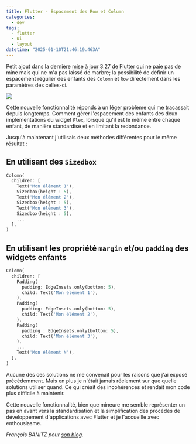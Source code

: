 ```yaml
---
title: Flutter - Espacement des Row et Column 
categories:
  - dev
tags:
  - flutter
  - ui
  - layout
datetime: "2025-01-10T21:46:19.463A" 
---
```


Petit ajout dans la dernière [mise à jour 3.27 de Flutter](https://medium.com/flutter/whats-new-in-flutter-3-27-28341129570c) qui ne paie pas de mine mais qui ne m'a pas laissé de marbre; la possibilité de définir un espacement régulier des enfants des `Colomn` et `Row` directement dans les paramètres des celles-ci.

<img src="{{ site.url }}/assets/attachments/flutter-flex-spacing/attachment_1.webp" width: auto/>

Cette nouvelle fonctionnalité réponds à un léger problème qui me tracassait depuis longtemps. Comment gérer l'espacement des enfants des deux implémentations du widget `Flex`, lorsque qu'il est le même entre chaque enfant, de manière standardisé et en limitant la redondance.

Jusqu'à maintenant j'utilisais deux méthodes différentes pour le même résultat :

## En utilisant des `Sizedbox`
```dart
Colomn(
  children: [
    Text('Mon élément 1'),
    Sizedbox(height : 5),
    Text('Mon élément 2'),
    Sizedbox(height : 5),
    Text('Mon élément 3'),
    Sizedbox(height : 5),
    ...
  ],
)
```

## En utilisant les propriété `margin` et/ou `padding` des widgets enfants
```dart
Colomn(
  children: [
    Padding(
      padding: EdgeInsets.only(bottom: 5),
      child: Text('Mon élément 1'),
    ),
    Padding(
      padding: EdgeInsets.only(bottom: 5),
      child: Text('Mon élément 2'),
    ),
    Padding(
      padding : EdgeInsets.only(bottom: 5),
      child: Text('Mon élément 3'),
    ),
    ...
    Text('Mon élément N'),
  ],
)
```

Aucune des ces solutions ne me convenait pour les raisons que j'ai exposé précédemment. Mais en plus je n'était jamais réelement sur que quelle solutions utiliser quand. Ce qui créait des incohérences et rendait mon code plus difficile à maintenir. 

Cette nouvelle fonctionnalité, bien que mineure me semble représenter un pas en avant vers la standardisation et la simplification des procédés de développement d'applications avec Flutter et je l'accueille avec enthousiasme.

*François BANITZ pour [son blog](https://fbanitz.fr/).*